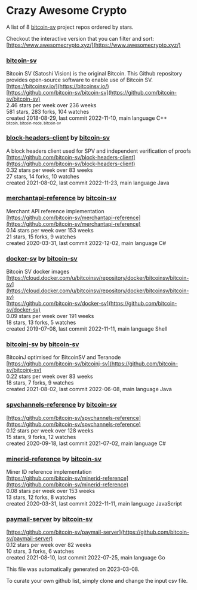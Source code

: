 # Crazy Awesome Crypto
A list of 8 [bitcoin-sv](https://github.com/bitcoin-sv) project repos ordered by stars.  

Checkout the interactive version that you can filter and sort: 
[https://www.awesomecrypto.xyz/](https://www.awesomecrypto.xyz/)  


### [bitcoin-sv](https://github.com/bitcoin-sv/bitcoin-sv)  
Bitcoin SV (Satoshi Vision) is the original Bitcoin. This Github repository provides open-source software to enable use of Bitcoin SV.  
[https://bitcoinsv.io/](https://bitcoinsv.io/)  
[https://github.com/bitcoin-sv/bitcoin-sv](https://github.com/bitcoin-sv/bitcoin-sv)  
2.46 stars per week over 236 weeks  
581 stars, 283 forks, 104 watches  
created 2018-08-29, last commit 2022-11-10, main language C++  
<sub><sup>bitcoin, bitcoin-node, bitcoin-sv</sup></sub>


### [block-headers-client](https://github.com/bitcoin-sv/block-headers-client) by [bitcoin-sv](https://github.com/bitcoin-sv)  
A block headers client used for SPV and independent verification of proofs  
[https://github.com/bitcoin-sv/block-headers-client](https://github.com/bitcoin-sv/block-headers-client)  
0.32 stars per week over 83 weeks  
27 stars, 14 forks, 10 watches  
created 2021-08-02, last commit 2022-11-23, main language Java  


### [merchantapi-reference](https://github.com/bitcoin-sv/merchantapi-reference) by [bitcoin-sv](https://github.com/bitcoin-sv)  
Merchant API reference implementation  
[https://github.com/bitcoin-sv/merchantapi-reference](https://github.com/bitcoin-sv/merchantapi-reference)  
0.14 stars per week over 153 weeks  
21 stars, 15 forks, 9 watches  
created 2020-03-31, last commit 2022-12-02, main language C#  


### [docker-sv](https://github.com/bitcoin-sv/docker-sv) by [bitcoin-sv](https://github.com/bitcoin-sv)  
Bitcoin SV docker images  
[https://cloud.docker.com/u/bitcoinsv/repository/docker/bitcoinsv/bitcoin-sv](https://cloud.docker.com/u/bitcoinsv/repository/docker/bitcoinsv/bitcoin-sv)  
[https://github.com/bitcoin-sv/docker-sv](https://github.com/bitcoin-sv/docker-sv)  
0.09 stars per week over 191 weeks  
18 stars, 13 forks, 5 watches  
created 2019-07-08, last commit 2022-11-11, main language Shell  


### [bitcoinj-sv](https://github.com/bitcoin-sv/bitcoinj-sv) by [bitcoin-sv](https://github.com/bitcoin-sv)  
BitcoinJ optimised for BitcoinSV and Teranode  
[https://github.com/bitcoin-sv/bitcoinj-sv](https://github.com/bitcoin-sv/bitcoinj-sv)  
0.22 stars per week over 83 weeks  
18 stars, 7 forks, 9 watches  
created 2021-08-02, last commit 2022-06-08, main language Java  


### [spvchannels-reference](https://github.com/bitcoin-sv/spvchannels-reference) by [bitcoin-sv](https://github.com/bitcoin-sv)  
  
[https://github.com/bitcoin-sv/spvchannels-reference](https://github.com/bitcoin-sv/spvchannels-reference)  
0.12 stars per week over 128 weeks  
15 stars, 9 forks, 12 watches  
created 2020-09-18, last commit 2021-07-02, main language C#  


### [minerid-reference](https://github.com/bitcoin-sv/minerid-reference) by [bitcoin-sv](https://github.com/bitcoin-sv)  
Miner ID reference implementation  
[https://github.com/bitcoin-sv/minerid-reference](https://github.com/bitcoin-sv/minerid-reference)  
0.08 stars per week over 153 weeks  
13 stars, 12 forks, 8 watches  
created 2020-03-31, last commit 2022-11-11, main language JavaScript  


### [paymail-server](https://github.com/bitcoin-sv/paymail-server) by [bitcoin-sv](https://github.com/bitcoin-sv)  
  
[https://github.com/bitcoin-sv/paymail-server](https://github.com/bitcoin-sv/paymail-server)  
0.12 stars per week over 82 weeks  
10 stars, 3 forks, 6 watches  
created 2021-08-10, last commit 2022-07-25, main language Go  


This file was automatically generated on 2023-03-08.  

To curate your own github list, simply clone and change the input csv file.  